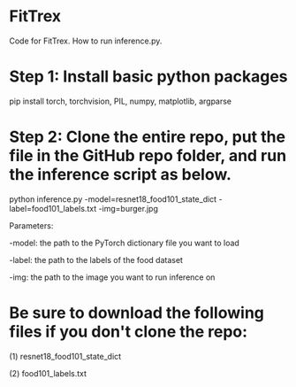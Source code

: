 # FitTrex
Code for FitTrex. How to run inference.py.

# Step 1: Install basic python packages

pip install torch, torchvision, PIL, numpy, matplotlib, argparse

# Step 2: Clone the entire repo, put the file in the GitHub repo folder, and run the inference script as below.

python inference.py -model=resnet18_food101_state_dict -label=food101_labels.txt -img=burger.jpg

Parameters:

  -model: the path to the PyTorch dictionary file you want to load
  
  -label: the path to the labels of the food dataset
  
  -img: the path to the image you want to run inference on

# Be sure to download the following files if you don't clone the repo:
(1) resnet18_food101_state_dict

(2) food101_labels.txt
